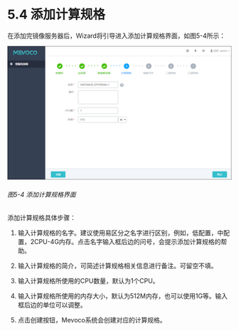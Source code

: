 # 5.4 添加计算规格
在添加完镜像服务器后，Wizard将引导进入添加计算规格界面，如图5-4所示：

![png](../images/5-4.png "图5-4 添加计算规格界面")
###### 图5-4 添加计算规格界面 

添加计算规格具体步骤：

1. 输入计算规格的名字。建议使用易区分之名字进行区别，例如，低配置，中配置，2CPU-4G内存。点击名字输入框后边的问号，会提示添加计算规格的帮助。

2. 输入计算规格的简介，可简述计算规格相关信息进行备注。可留空不填。

3. 输入计算规格所使用的CPU数量，默认为1个CPU。

4. 输入计算规格所使用的内存大小，默认为512M内存，也可以使用1G等。输入框后边的单位可以调整。

5. 点击创建按钮，Mevoco系统会创建对应的计算规格。
